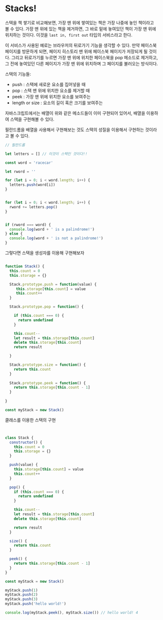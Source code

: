 # Stacks!

스택을 책 쌓기로 비교해보면, 가장 맨 위에 쌓여있는 책은 가장 나중에 놓인 책이라고 볼 수 있다. 가장 맨 위에 있는 책을 제거하면, 그 바로 밑에 놓여있던 책이 가장 맨 위에 위치하는 것이다. 이것을 `last in, first out` 타입의 서비스라고 한다.

이 서비스가 사용된 예로는 브라우저의 뒤로가기 기능을 생각할 수 있다. 만약 페이스북 페이지를 방문하게 되면, 페이지 히스토리 맨 위에 페이스북 페이지가 저장되게 될 것이다. 그리고 뒤로가기를 누르면 가장 맨 위에 위치한 페이스북을 pop 메소드로 제거하고, 그 전에 놓여있던 다른 페이지가 가장 맨 위에 위치하며 그 페이지를 불러오는 방식이다.

스택의 기능들: 
- push : 스택에 새로운 요소를 집어넣을 때
- pop : 스택 맨 위에 위치한 요소를 제거할 때
- peek : 가장 맨 위에 위치한 요소를 보여주는 
- length or size : 요소의 길이 혹은 크기를 보여주는

자바스크립트에서는 배열이 위와 같은 메소드들이 이미 구현되어 있어서, 배열을 이용하여 스택을 구현해볼 수 있다.

필란드롬을 배열을 사용해서 구현해보는 것도 스택의 성질을 이용해서 구현하는 것이라고 볼 수 있다.

```js
// 필란드롬

let letters = [] // 이것이 스택인 것이다!!

const word = 'racecar'

let rword = ''

for (let i = 0; i < word.length; i++) {
  letters.push(word[i])
}


for (let i = 0; i < word.length; i++) {
  rword += letters.pop()
}


if (rword === word) {
  console.log(word + ' is a palindrome!')
} else {
  console.log(word + ' is not a palindrome!')
}
```

그렇다면 스택을 생성자를 이용해 구현해보자

```js

function Stack() {
  this.count = 0
  this.storage = {}

  Stack.prototype.push = function(value) {
     this.storage[this.count] = value
     this.count++
  }

  Stack.prototype.pop = function() {

    if (this.count === 0) {
      return undefined
    }

    this.count--
    let result = this.storage[this.count]
    delete this.storage[this.count]
    return result

  }

  Stack.prototype.size = function() {
    return this.count
  }
 
  Stack.prototype.peek = function() {
    return this.storage[this.count - 1]
  }
  
}

const myStack = new Stack()
```

클래스를 이용한 스택의 구현

```js


class Stack {
  constructor() {
    this.count = 0
    this.storage = {}
  }

  push(value) {
    this.storage[this.count] = value
    this.count++
  }

  pop() {
    if (this.count === 0) {
      return undefined 
    }

    this.count--
    let result = this.storage[this.count]
    delete this.storage[this.count]

    return result
  }

  size() {
    return this.count
  }

  peek() {
    return this.storage[this.count - 1]
  }
}

const myStack = new Stack()

myStack.push(1)
myStack.push(2)
myStack.push(3)
myStack.push('hello world!')

console.log(myStack.peek(), myStack.size()) // hello world! 4
```
